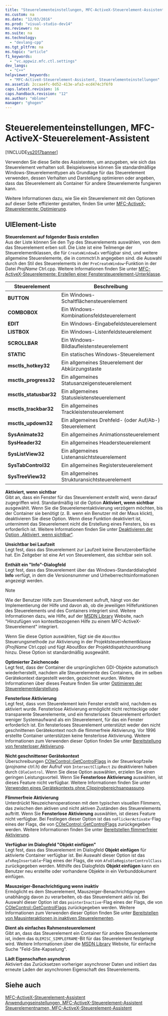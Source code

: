 ```yaml
---
title: "Steuerelementeinstellungen, MFC-ActiveX-Steuerelement-Assistent"
ms.custom: na
ms.date: "12/03/2016"
ms.prod: "visual-studio-dev14"
ms.reviewer: na
ms.suite: na
ms.technology: 
  - "devlang-cpp"
ms.tgt_pltfrm: na
ms.topic: "article"
f1_keywords: 
  - "vc.appwiz.mfc.ctl.settings"
dev_langs: 
  - "C++"
helpviewer_keywords: 
  - "MFC-ActiveX-Steuerelement-Assistent, Steuerelementeinstellungen"
ms.assetid: 2ccaa4fc-0d52-413e-afa3-ecd474c3f6f0
caps.latest.revision: 16
caps.handback.revision: "12"
ms.author: "mblome"
manager: "ghogen"
---
```

# Steuerelementeinstellungen, MFC-ActiveX-Steuerelement-Assistent
[!INCLUDE[vs2017banner](../../assembler/inline/includes/vs2017banner.md)]

Verwenden Sie diese Seite des Assistenten, um anzugeben, wie sich das Steuerelement verhalten soll.  Beispielsweise können Sie standardmäßige Windows\-Steuerelementtypen als Grundlage für das Steuerelement verwenden, dessen Verhalten und Darstellung optimieren oder angeben, dass das Steuerelement als Container für andere Steuerelemente fungieren kann.  
  
 Weitere Informationen dazu, wie Sie ein Steuerelement mit den Optionen auf dieser Seite effizienter gestalten, finden Sie unter [MFC\-ActiveX\-Steuerelemente: Optimierung](../../mfc/mfc-activex-controls-optimization.md).  
  
## UIElement-Liste  
 **Steuerelement auf folgender Basis erstellen**  
 Aus der Liste können Sie den Typ des Steuerelements auswählen, von dem das Steuerelement erben soll.  Die Liste ist eine Teilmenge der Steuerelementklassen, die für `CreateWindowEx` verfügbar sind, und weitere allgemeine Steuerelemente, die in commctrl.h angegeben sind.  die Auswahl durch den Stil des Steuerelements in der `PreCreateWindow`\-Funktion in der Datei *ProjName* Ctrl.cpp.  Weitere Informationen finden Sie unter [MFC\-ActiveX\-Steuerelemente: Erstellen einer Fenstersteuerelement\-Unterklasse](../../mfc/mfc-activex-controls-subclassing-a-windows-control.md).  
  
|Steuerelement|**Beschreibung**|  
|-------------------|----------------------|  
|**BUTTON**|Ein Windows\-Schaltflächensteuerelement|  
|**COMBOBOX**|Ein Windows\-Kombinationsfeldsteuerelement|  
|**EDIT**|Ein Windows\-Eingabefeldsteuerelement|  
|**LISTBOX**|Ein Windows\-Listenfeldsteuerelement|  
|**SCROLLBAR**|Ein Windows\-Bildlaufleistensteuerelement|  
|**STATIC**|Ein statisches Windows\-Steuerelement|  
|**msctls\_hotkey32**|Ein allgemeines Steuerelement der Abkürzungstaste|  
|**msctls\_progress32**|Ein allgemeines Statusanzeigensteuerelement|  
|**msctls\_statusbar32**|Ein allgemeines Statusleistensteuerelement|  
|**msctls\_trackbar32**|Ein allgemeines Trackleistensteuerelement|  
|**msctls\_updown32**|Ein allgemeines Drehfeld\- \(oder Auf\/Ab\-\) Steuerelement|  
|**SysAnimate32**|Ein allgemeines Animationssteuerelement|  
|**SysHeader32**|Ein allgemeines Headersteuerelement|  
|**SysListView32**|Ein allgemeines Listenansichtsteuerelement|  
|**SysTabControl32**|Ein allgemeines Registersteuerelement|  
|**SysTreeView32**|Ein allgemeines Strukturansichtsteuerelement|  
  
 **Aktiviert, wenn sichtbar**  
 Gibt an, dass ein Fenster für das Steuerelement erstellt wird, wenn darauf zugegriffen wird.  Standardmäßig ist die Option **Aktiviert, wenn sichtbar** ausgewählt.  Wenn Sie die Steuerelementaktivierung verzögern möchten, bis der Container sie benötigt \(z. B. wenn ein Benutzer mit der Maus klickt\), deaktivieren Sie diese Option.  Wenn diese Funktion deaktiviert ist, unternimmt das Steuerelement nicht die Erstellung eines Fensters, bis es erforderlich ist.  Weitere Informationen finden Sie unter [Deaktivieren der Option „Aktiviert, wenn sichtbar“](../../mfc/turning-off-the-activate-when-visible-option.md).  
  
 **Unsichtbar bei Laufzeit**  
 Legt fest, dass das Steuerelement zur Laufzeit keine Benutzeroberfläche hat.  Ein Zeitgeber ist eine Art von Steuerelement, das sichtbar sein soll.  
  
 **Enthält ein "Info"\-Dialogfeld**  
 Legt fest, dass das Steuerelement über das Windows\-Standarddialogfeld **Info** verfügt, in dem die Versionsnummer und Urheberrechtsinformationen angezeigt werden.  
  
> [!NOTE]
>  Wie der Benutzer Hilfe zum Steuerelement aufruft, hängt von der Implementierung der Hilfe und davon ab, ob die jeweiligen Hilfefunktionen des Steuerelements und des Containers integriert sind.  Weitere Informationen dazu, wie Hilfe, auf der [MSDN Library](http://go.microsoft.com/fwlink/?linkID=150542) Website, nach "Hinzufügen von kontextbezogenen Hilfe zu einem MFC\-ActiveX\-Steuerelement" integriert.  
  
 Wenn Sie diese Option auswählen, fügt sie die `AboutBox` Steuerungsmethode zur Aktivierung in der Projektsteuerelementklasse \(*ProjName* Ctrl.cpp\) und fügt AboutBox der Projektdispatchzuordnung hinzu.  Diese Option ist standardmäßig ausgewählt.  
  
 **Optimierter Zeichencode**  
 Legt fest, dass der Container die ursprünglichen GDI\-Objekte automatisch wiederherstellt, nachdem alle Steuerelemente des Containers, die im selben Gerätekontext dargestellt werden, gezeichnet wurden.  Weitere Informationen über dieses Feature finden Sie unter [Optimieren der Steuerelementdarstellung](../../mfc/optimizing-control-drawing.md).  
  
 **Fensterlose Aktivierung**  
 Legt fest, dass vom Steuerelement kein Fenster erstellt wird, nachdem es aktiviert wurde.  Fensterlose Aktivierung ermöglicht nicht rechteckige oder transparente Steuerelemente, und ein fensterloses Steuerelement erfordert weniger Systemaufwand als ein Steuerelement, für das ein Fenster erforderlich ist.  Ein fensterloses Steuerelement unterstützt weder den nicht geschnittenen Gerätekontext noch die flimmerfreie Aktivierung.  Vor 1996 erstellte Container unterstützen keine fensterlose Aktivierung.  Weitere Informationen zum Verwenden dieser Option finden Sie unter [Bereitstellung von fensterloser Aktivierung](../../mfc/providing-windowless-activation.md).  
  
 **Nicht geschnittener Gerätekontext**  
 Überschreibungen [COleControl::GetControlFlags](../Topic/COleControl::GetControlFlags.md) in der Steuerkopfzeile \(*projname* ctrl.h\) der Aufruf von `IntersectClipRect` zu deaktivieren haben durch `COleControl`.  Wenn Sie diese Option auswählen, erzielen Sie einen geringen Leistungsvorteil.  Wenn Sie **Fensterlose Aktivierung** auswählen, ist dieses Feature nicht verfügbar.  Weitere Informationen finden Sie unter [Verwenden eines Gerätekontexts ohne Clippingbereichsanpassung](../../mfc/using-an-unclipped-device-context.md).  
  
 **Flimmerfreie Aktivierung**  
 Unterdrückt Neuzeichenoperationen mit dem typischen visuellen Flimmern, das zwischen den aktiven und nicht aktiven Zuständen des Steuerelements auftritt.  Wenn Sie **Fensterlose Aktivierung** auswählen, ist dieses Feature nicht verfügbar.  Bei Festlegen dieser Option ist das `noFlickerActivate`\-Flag eines der Flags, die von [COleControl::GetControlFlags](../Topic/COleControl::GetControlFlags.md) zurückgegeben werden.  Weitere Informationen finden Sie unter [Bereitstellen flimmerfreier Aktivierung](../../mfc/providing-flicker-free-activation.md).  
  
 **Verfügbar im Dialogfeld "Objekt einfügen"**  
 Legt fest, dass das Steuerelement im Dialogfeld **Objekt einfügen** für aktivierte Container verfügbar ist.  Bei Auswahl dieser Option ist das `afxRegInsertable`\-Flag eines der Flags, die von `AfxOleRegisterControlClass` zurückgegeben werden.  Mithilfe des Dialogfelds **Objekt einfügen** kann ein Benutzer neu erstellte oder vorhandene Objekte in ein Verbunddokument einfügen.  
  
 **Mauszeiger\-Benachrichtigung wenn inaktiv**  
 Ermöglicht es dem Steuerelement, Mauszeiger\-Benachrichtigungen unabhängig davon zu verarbeiten, ob das Steuerelement aktiv ist.  Bei Auswahl dieser Option ist das `pointerInactive`\-Flag eines der Flags, die von [COleControl::GetControlFlags](../Topic/COleControl::GetControlFlags.md) zurückgegeben werden.  Weitere Informationen zum Verwenden dieser Option finden Sie unter [Bereitstellen von Mausinteraktionen in inaktiven Steuerelementen](../../mfc/providing-mouse-interaction-while-inactive.md).  
  
 **Dient als einfaches Rahmensteuerelement**  
 Gibt an, dass das Steuerelement ein Container für andere Steuerelemente ist, indem das `OLEMISC_SIMPLEFRAME`\-Bit für das Steuerelement festgelegt wird.  Weitere Informationen über die [MSDN Library](http://go.microsoft.com/fwlink/?linkID=150542) Website, für einfache Suche "Feld\-Site\-Kapselung".  
  
 **Lädt Eigenschaften asynchron**  
 Aktiviert das Zurücksetzen vorheriger asynchroner Daten und initiiert das erneute Laden der asynchronen Eigenschaft des Steuerelements.  
  
## Siehe auch  
 [MFC\-ActiveX\-Steuerelement\-Assistent](../../mfc/reference/mfc-activex-control-wizard.md)   
 [Anwendungseinstellungen, MFC\-ActiveX\-Steuerelement\-Assistent](../../mfc/reference/application-settings-mfc-activex-control-wizard.md)   
 [Steuerelementnamen, MFC\-ActiveX\-Steuerelement\-Assistent](../../mfc/reference/control-names-mfc-activex-control-wizard.md)